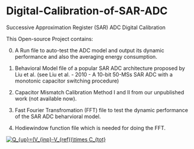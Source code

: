 # Digital-Calibration-of-SAR-ADC
Successive Approximation Register (SAR) ADC Digital Calibration

This Open-source Project contains:

0. A Run file to auto-test the ADC model and output its dynamic performance and also the averaging energy consumption.

1. Behavioral Model file of a popular SAR ADC architecture proposed by Liu et al. (see Liu et al. - 2010 - A 10-bit 50-MSs SAR ADC with a monotonic capacitor switching procedure)

2. Capacitor Mismatch Calibration Method I and II from our unpublished work (not available now).

3. Fast Fourier Transfromation (FFT) file to test the dynamic performance of the SAR ADC beharvioral model.

4. Hodiewindow function file which is needed for doing the FFT.

<a href="https://www.codecogs.com/eqnedit.php?latex=Q_{up}=(V_{inp}-V_{ref})\times&space;C_{tot}" target="_blank"><img src="https://latex.codecogs.com/gif.latex?Q_{up}=(V_{inp}-V_{ref})\times&space;C_{tot}" title="Q_{up}=(V_{inp}-V_{ref})\times C_{tot}" /></a>

